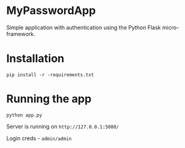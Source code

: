 # MyPasswordApp
Simple application with authentication using the Python Flask micro-framework.

# Installation

```
pip install -r -requirements.txt
```

# Running the app

```
python app.py
```
Server is running on `http://127.0.0.1:5000/`

Login creds - `admin/admin`


